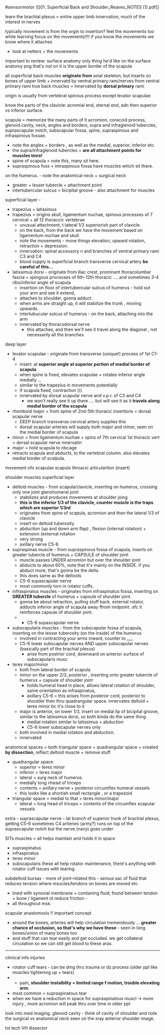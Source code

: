 #sensorimotor
![[01. Superficial Back and Shoulder_Reaves_NOTES (1).pdf]]

learn the brachial plexus = entire upper limb innervation, much of the interest in nerves

typically movement is from the orgin to insertion? feel the movements too while learning 
focus on the movements!!!! if you know the movements we know where it attaches 
- look at netters + the movements 

important to review: surface anatomy
only thing he'd like on the surface anatomy png that's not on it is the upper border of the scapula

all superficial back muscles **originate from** axial skeleton, but inserts on bones of upper limb + innervatd by ventral primary rami/nerves from ventral primary rami 
true back muscles = innervated by **dorsal primary** rami

origin is usually from vertebral spinous process except levator scapulae

know the parts of the clavicle: 
acromial end, sternal end, adn then superior vs inferior surface. 

scapula = memorize the many parts of it 
acromion, coracoid process, glenoid cavity, neck, angles and borders, supra and infraglenoid tubercles, suprascapular notch, subscapular fossa, spine, supraspinous and infraspinous fossae.
- note the angles + borders , as well as the medial, superior, inferior etc. 
- the supra/infraglenoid tubercles = **are all attachment points for muscles tmro!**
- spine of scapula = note this, many sit here. 
- supraspinous foss + intraspinous fossa have muscles which sit there. 

on the humerus. - note the anatomical neck + surgical neck
- greater + lesser tubercle = attachment point
- intertubercular sulcus = bicipital groove - also attachment for muscles 

superficial layer - 
- trapezius + latissimus 
- trapezius = origins skull, ligamentum nuchae, spinous processes of 7 cervical + all 12 thoraccic vertebrae
	- unusual attachment, t lateral 1/3 superiorish part of clavicle. 
	- on the back, from the back we have the movement based on  ligamentum nuchae and skull
	- note the movements - move things elevation, upward rotation, retraction + depression. 
	- innervation: spinal accessory n and branches of ventral primary rami C3 and C4 
	- blood supply is superficial branch transverse cervical artery **be careful of this...**
- latissimus dorsi - originate from iliac crest, prominant thoracolumbar fascia + spingous processes of 6th-12th thoracic .... and sometimes 3-4 ribs/inferior angle of scapula 
	- insertion on floor of intertubercular sulcus of humerus - hold out your arm and see it extend, 
	- attaches to shoulder, gonna adduct. 
	- when arms are straight up, it will stabilize the trunk , moving upwards. 
	- intertubucular sulcus of humerus - on the back, attaching into the arm
	- innervated by thoracodorsal nerve 
		- this attaches, and then we'll see it travel along the diagonal , not necessarily all the branches

deep layer
- levator scapulae - originate from transverse (unique!) process of 1st C1-4
	- insert: at **superior angle at superior portion of medial border of scapula**
	- when spine is fixed, elevates scapulae + rotates inferior angle medially ... 
	- similar to the trapezius in movements potentially 
	- if scapula fixed, contraction )))
	- innervated by dorsal scapular nerve and v.p.r. of C3 and C4
		- we won't really see it up there .... but will see it as it **travels along medial border of the scapula**
- rhomboid major = from spine of 2nd-5th thoracic insertions = dorsal scapular nerve 
	- DEEP branch transverse cervical artery supplies this
	- dorsal scapular arteries will supply both major and minor, seen on the medial border of scapula 
- minor = from ligamentum nuchae + spins of 7th cervical 1st thoracic vert = dorsal scapular nerve  innervatin 
- major = hold scapula to ribcage 
- retracts scapula and abducts, to the vertebral column. also elevates medial border of scalpula. 

movement ofo scapulae scapulo throacic articulartion (insert)

shoulder muscles
superficial layer
- deltoid muscles - from scapula/clavicle, inserting on humerus, crossing only one joint glenohumeral joint
	- stabilizes and produces movements at shoulder joing
	- **this is the inferior 1/3 of the clavicle, counter muscle is the traps which are superior 1/3rd**
	- originates from spine of scapula, acromion and then the lateral 1/3 of clavicle
	- insert on deltoid tuberosity 
	- abduction (up and down arm flap) , flexion  (internal rotation) + extension (external rotation
	- very strong
	- axillary nerve C5-6
- supraspinas muscle - from supraspinous fossa of scapula, inserts on greater tubercle of humerus + CAPSULE of shoulder joint
	- muscle passes UNDER acromion but over the shoulder joint
	- abducts to about 60%, note that it's mainly on the INSIDE. if you abduct more, that's gonna be the delts. 
	- this does same as the deltoids 
	- C5-6 supascapular nerve 
	- most commonly torn in rotator cuffs. 
- infraspinatus muscles - originates from infraspinatus fossa, inserting on **GREATER tubercle** of humerus + capsule of shoulder joint
	- gonna be about retraction, pulling stuff back. external rotator, adducts inferior angle of scapula away ffrom midpoint. ofc it reinforces capsule of shoulder joint. 
	- 	- C5-6 supascapular nerve 
- subscapularis muscles - from the subscapular fossa of scapula, inserting on the lesser tuberosity (on the inside) of the humerus
	- involved in contracting your arms inward, counter to ___
	- C5-6 lower subscapular nerves AND upper subscapular nerves (basically part of the brachial plexus)
		- arise from postrior cord, downward on anterior surface of subscapularis musc
- teres major/minor
	- both from lateral border of scapula
	- minor on the upper 2/3, posterior , inserting onto greater tubercle of humerus + capsule of shoulder joint 
		- holds humeral head in place, allows lateral rotation of shoulder, same orientation as infraspinatus, 
		- axillary C5-6 = this arises from posterior cord, posterior to shoulder then thru quadrangular space. innervates deltoid + teres minor bc it's close to it 
	- major is anterior, on lower 1/3, insert on medial lip of bicipital groove, similar to the latissimus dorsi, so both kinda do the same thing 
		- medial rotation similar to latissimus + abduction 
		- C5-6 lower subscapular nerves only  
	- both involved in medial rotation and abduction. 
	- innervated 

anatomical spaces = both triangular space + quadrangular space = created **by dissection**, reflect deltoid muscle + remove stuff
- quadrangular space 
	- superior = teres minor
	- inferior = teres major
	- lateral = surg neck of humerus 
	- medially long nhead of triceps 
	- contents = axillary nerve + posterior circumflex humeral vessels 
	- this looks like a shortish small rectangle , or a trapezoid 
- triangular space = medial to that = teres minor/major
	- lateral = long head of triceps = contents of the circumflex scapular vessels 


extra - suprascapular nerve - lat branch of superior trunk of brachial plexus, getting C5-6 sometimes C4 
artieries (army?) runs on top of the suprascapular notch but the nerve (navy) goes under


SITs muscles = all helps maintain and holds it in space
- supraspinatus
- infraspinatus
- teres minor
- subscapularis 
these all help rotator maintenance, there's anything with rotator cuff issues with tearing. 


subdeltoid bursas - more of joint-related this - serous sac of fluid that reduces tension where msucles/tendons on bones are moved etc. 
- lined with synovial membrane + contianing fluid; found between tendon + bone / ligament ot reduce friction - 
- all throughout msk. 

scapular anastomosis !! important concept
- around the bones, arteries will help circulation tremendously  ... **greater chance of occlusion, so that's why we have these** - seen in long bones/union of many bones too 
- and stuff that can tear easily and get occluded. we get collateral circulation so we can still get blood to these aras. 

---
cliniical info injuries
- rotator cuff tears - can be dmg thru trauma or dz process (older ppl like muscles tightening up + tears)
- - pain, **shoulder instaiblity + limited range f motion, trouble elevating arm.**
- most common = supraspinatous  tear
- when we have a reduction in space for supraspinatous muscl -> more injury , more acromion will peak thru over time in older ppl 

look into med imaging. 
glenoid cavity - think of cavity of shoulder
and note the surgical vs anatomical neck seen on the xray anterior shoulder image. 

tol tech VH dissector 